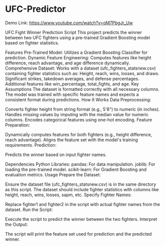 # UFC-Predictor

Demo Link: https://www.youtube.com/watch?v=qM7PbgJr_Uw

UFC Fight Winner Prediction Script
This project predicts the winner between two UFC fighters using a pre-trained Gradient Boosting model based on fighter statistics.

Features
Pre-Trained Model: Utilizes a Gradient Boosting Classifier for prediction.
Dynamic Feature Engineering: Computes features like height difference, reach advantage, and age difference dynamically.
Comprehensive Dataset: Works with a dataset (ufc_fighters_statsnew.csv) containing fighter statistics such as:
Height, reach, wins, losses, and draws.
Significant strikes, takedown averages, and defense percentages.
Additional features like win_percentage, total_fights, and age.
Key Assumptions
The dataset is formatted correctly with all necessary columns.
The model was trained with specific feature names and expects a consistent format during predictions.
How It Works
Data Preprocessing:

Converts fighter height from string format (e.g., 5'8") to numeric (in inches).
Handles missing values by imputing with the median value for numeric columns.
Encodes categorical features using one-hot encoding.
Feature Preparation:

Dynamically computes features for both fighters (e.g., height difference, reach advantage).
Aligns the feature set with the model's training requirements.
Prediction:

Predicts the winner based on input fighter names.

Dependencies
Python Libraries:
pandas: For data manipulation.
joblib: For loading the pre-trained model.
scikit-learn: For Gradient Boosting and evaluation metrics.
Usage
Prepare the Dataset:

Ensure the dataset file (ufc_fighters_statsnew.csv) is in the same directory as this script.
The dataset should include fighter statistics with columns like height, reach, wins, losses, sapm, etc.
Specify Fighter Names:

Replace fighter1 and fighter2 in the script with actual fighter names from the dataset.
Run the Script:

Execute the script to predict the winner between the two fighters.
Interpret the Output:

The script will print the feature set used for prediction and the predicted winner.
